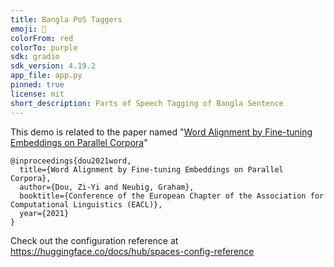 ```yaml
---
title: Bangla PoS Taggers
emoji: 🌼
colorFrom: red
colorTo: purple
sdk: gradio
sdk_version: 4.19.2
app_file: app.py
pinned: true
license: mit
short_description: Parts of Speech Tagging of Bangla Sentence
---
```



This demo is related to the paper named "[Word Alignment by Fine-tuning Embeddings on Parallel Corpora](https://arxiv.org/abs/2101.08231)"
```
@inproceedings{dou2021word,
  title={Word Alignment by Fine-tuning Embeddings on Parallel Corpora},
  author={Dou, Zi-Yi and Neubig, Graham},
  booktitle={Conference of the European Chapter of the Association for Computational Linguistics (EACL)},
  year={2021}
}
```
Check out the configuration reference at https://huggingface.co/docs/hub/spaces-config-reference